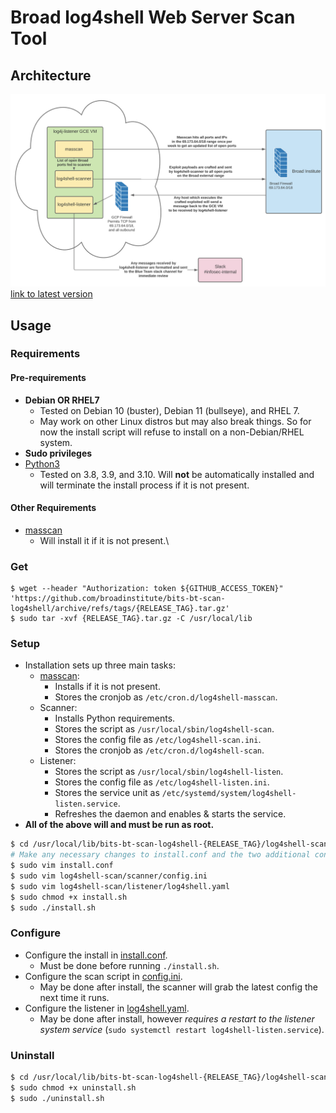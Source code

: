 # Broad log4shell Web Server Scan Tool

## Architecture

![Lucidchart](./lucidchart.png)
[link to latest version](https://lucid.app/lucidchart/434ccfcc-eb3b-4b82-b40c-f9f1a943cfc0/edit?viewport_loc=15%2C41%2C1790%2C1170%2C0_0&invitationId=inv_4c1416c8-da36-4a95-8337-c59e8cb457da)

## Usage

### Requirements

#### Pre-requirements
- **Debian OR RHEL7**
  - Tested on Debian 10 (buster), Debian 11 (bullseye), and RHEL 7.
  - May work on other Linux distros but may also break things. So for now the install script will refuse to install on a non-Debian/RHEL system.
- **Sudo privileges**
- [Python3](https://www.python.org/downloads/)
  - Tested on 3.8, 3.9, and 3.10. Will **not** be automatically installed and will terminate the install process if it is not present.

#### Other Requirements

- [masscan](https://github.com/robertdavidgraham/masscan)
  - Will install it if it is not present.\

### Get

```
$ wget --header "Authorization: token ${GITHUB_ACCESS_TOKEN}" 'https://github.com/broadinstitute/bits-bt-scan-log4shell/archive/refs/tags/{RELEASE_TAG}.tar.gz'
$ sudo tar -xvf {RELEASE_TAG}.tar.gz -C /usr/local/lib
```

### Setup

- Installation sets up three main tasks:
  - [masscan](https://github.com/robertdavidgraham/masscan):
    - Installs if it is not present.
    - Stores the cronjob as `/etc/cron.d/log4shell-masscan`.
  - Scanner:
    - Installs Python requirements.
    - Stores the script as `/usr/local/sbin/log4shell-scan`.
    - Stores the config file as `/etc/log4shell-scan.ini`.
    - Stores the cronjob as `/etc/cron.d/log4shell-scan`.
  - Listener:
    - Stores the script as `/usr/local/sbin/log4shell-listen`.
    - Stores the config file as `/etc/log4shell-listen.ini`.
    - Stores the service unit as `/etc/systemd/system/log4shell-listen.service`.
    - Refreshes the daemon and enables & starts the service.
- **All of the above will and must be run as root.**

```bash
$ cd /usr/local/lib/bits-bt-scan-log4shell-{RELEASE_TAG}/log4shell-scan
# Make any necessary changes to install.conf and the two additional config files listed below.
$ sudo vim install.conf
$ sudo vim log4shell-scan/scanner/config.ini
$ sudo vim log4shell-scan/listener/log4shell.yaml
$ sudo chmod +x install.sh
$ sudo ./install.sh
```

### Configure

- Configure the install in [install.conf](./log4shell-scan/install.conf).
  - Must be done before running `./install.sh`.
- Configure the scan script in [config.ini](./log4shell-scan/scanner/config.ini).
  - May be done after install, the scanner will grab the latest config the next time it runs.
- Configure the listener in [log4shell.yaml](./log4shell-scan/listener/config.ini).
  - May be done after install, however *requires a restart to the listener system service* (`sudo systemctl restart log4shell-listen.service`).

### Uninstall

```bash
$ cd /usr/local/lib/bits-bt-scan-log4shell-{RELEASE_TAG}/log4shell-scan
$ sudo chmod +x uninstall.sh
$ sudo ./uninstall.sh
```

